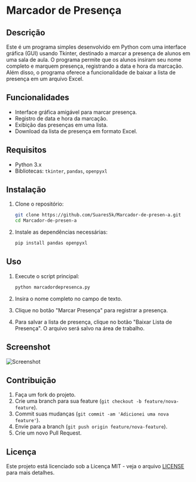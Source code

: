# Marcador de Presença

## Descrição

Este é um programa simples desenvolvido em Python com uma interface gráfica (GUI) usando Tkinter, destinado a marcar a presença de alunos em uma sala de aula. O programa permite que os alunos insiram seu nome completo e marquem presença, registrando a data e hora da marcação. Além disso, o programa oferece a funcionalidade de baixar a lista de presença em um arquivo Excel.

## Funcionalidades

- Interface gráfica amigável para marcar presença.
- Registro de data e hora da marcação.
- Exibição das presenças em uma lista.
- Download da lista de presença em formato Excel.

## Requisitos

- Python 3.x
- Bibliotecas: `tkinter`, `pandas`, `openpyxl`

## Instalação

1. Clone o repositório:
    ```bash
    git clone https://github.com/Suares5k/Marcador-de-presen-a.git
    cd Marcador-de-presen-a
    ```

2. Instale as dependências necessárias:
    ```bash
    pip install pandas openpyxl
    ```

## Uso

1. Execute o script principal:
    ```bash
    python marcadordepresenca.py
    ```

2. Insira o nome completo no campo de texto.
3. Clique no botão "Marcar Presença" para registrar a presença.
4. Para salvar a lista de presença, clique no botão "Baixar Lista de Presença". O arquivo será salvo na área de trabalho.

## Screenshot

![Screenshot](https://github.com/Suares5k/Marcador-de-presen-a/blob/master/Screenshot_648.png)

## Contribuição

1. Faça um fork do projeto.
2. Crie uma branch para sua feature (`git checkout -b feature/nova-feature`).
3. Commit suas mudanças (`git commit -am 'Adicionei uma nova feature'`).
4. Envie para a branch (`git push origin feature/nova-feature`).
5. Crie um novo Pull Request.

## Licença

Este projeto está licenciado sob a Licença MIT - veja o arquivo [LICENSE](LICENSE) para mais detalhes.
